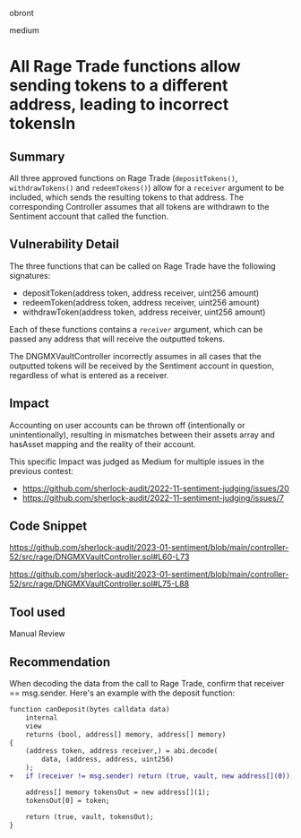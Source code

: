 obront

medium

# All Rage Trade functions allow sending tokens to a different address, leading to incorrect tokensIn

## Summary

All three approved functions on Rage Trade (`depositTokens()`, `withdrawTokens()` and `redeemTokens()`) allow for a `receiver` argument to be included, which sends the resulting tokens to that address. The corresponding Controller assumes that all tokens are withdrawn to the Sentiment account that called the function.

## Vulnerability Detail

The three functions that can be called on Rage Trade have the following signatures:
- depositToken(address token, address receiver, uint256 amount)
- redeemToken(address token, address receiver, uint256 amount)
- withdrawToken(address token, address receiver, uint256 amount)

Each of these functions contains a `receiver` argument, which can be passed any address that will receive the outputted tokens. 

The DNGMXVaultController incorrectly assumes in all cases that the outputted tokens will be received by the Sentiment account in question, regardless of what is entered as a receiver.

## Impact

Accounting on user accounts can be thrown off (intentionally or unintentionally), resulting in mismatches between their assets array and hasAsset mapping and the reality of their account.

This specific Impact was judged as Medium for multiple issues in the previous contest:
- https://github.com/sherlock-audit/2022-11-sentiment-judging/issues/20
- https://github.com/sherlock-audit/2022-11-sentiment-judging/issues/7

## Code Snippet

https://github.com/sherlock-audit/2023-01-sentiment/blob/main/controller-52/src/rage/DNGMXVaultController.sol#L60-L73

https://github.com/sherlock-audit/2023-01-sentiment/blob/main/controller-52/src/rage/DNGMXVaultController.sol#L75-L88

## Tool used

Manual Review

## Recommendation

When decoding the data from the call to Rage Trade, confirm that receiver == msg.sender. Here's an example with the deposit function:

```diff
function canDeposit(bytes calldata data)
    internal
    view
    returns (bool, address[] memory, address[] memory)
{
    (address token, address receiver,) = abi.decode(
        data, (address, address, uint256)
    );
+   if (receiver != msg.sender) return (true, vault, new address[](0));

    address[] memory tokensOut = new address[](1);
    tokensOut[0] = token;

    return (true, vault, tokensOut);
}
```

